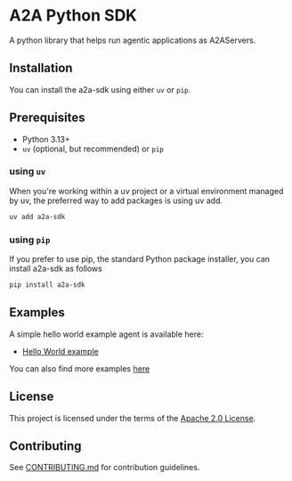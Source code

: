 # A2A Python SDK

A python library that helps run agentic applications as A2AServers.

## Installation

You can install the a2a-sdk using either `uv` or `pip`.

## Prerequisites
* Python 3.13+
* `uv` (optional, but recommended) or `pip`

### using `uv`

When you're working within a uv project or a virtual environment managed by uv, the preferred way to add packages is using uv add. 

```bash
uv add a2a-sdk
```

### using `pip`

If you prefer to use pip, the standard Python package installer, you can install a2a-sdk as follows

```bash
pip install a2a-sdk
```

## Examples

A simple hello world example agent is available here:

* [Hello World example](https://github.com/google/a2a-python/tree/main/examples/helloworld)

You can also find more examples [here](https://github.com/google/A2A/tree/main/samples/python/agents)


## License

This project is licensed under the terms of the [Apache 2.0 License](LICENSE).

## Contributing

See [CONTRIBUTING.md](CONTRIBUTING.md) for contribution guidelines.
